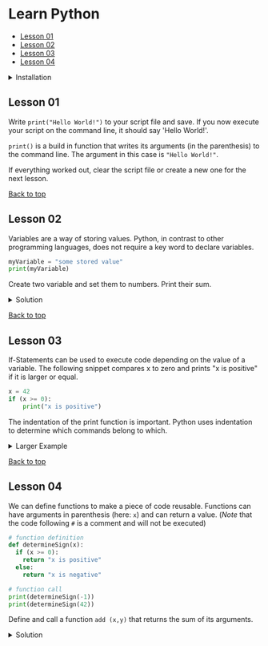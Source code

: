 # Learn Python

- [Lesson 01](#lesson-01)
- [Lesson 02](#lesson-02)
- [Lesson 03](#lesson-03)
- [Lesson 04](#lesson-04)


<details>
  <summary>Installation</summary>

  In my opinion Python is a great language for both beginners and veterans. It has a very easy syntax resulting in a steep learning curve. Shorthands allow more experienced programmers to write elegant code using only a few lines of code.

  Beware of the two Python versions. Python 2.7 is still used, but support for it will stop in early 2020. Therefore this tutorial will use Python 3.

  1. First will need to get Python 3. This [Installation Guide](https://realpython.com/installing-python/) should lead you through the process.

  2. I recommend using [Atom](https://atom.io/) instead of a plain text editor. It provides syntax highlighting to indicate the functionality of a piece of code.

  3. Once we have created a Python script _script.py_ we have to execute it on the command line. [This article](https://www.pythoncentral.io/execute-python-script-file-shell/) shows you how. After you navigated to the correct directory - on Windows this should look like:

  ```
  C:\...\learn-python> python script.py
  ```

  Linux and Mac users will see something like:

  ```
  user@ubuntu:~/.../learn-python$ python script
  ```

  Alternatively you can use an [Online Interpreter](https://www.onlinegdb.com/online_python_compiler) to run the code. This way you do not need to install anything, but code might run slower.

  If you made it through the installation process, the cumbersome part is behind you and we can get started :)

</details>

## Lesson 01

Write `print("Hello World!")` to your script file and save. If you now execute your script on the command line, it should say 'Hello World!'.

`print()` is a build in function that writes its arguments (in the parenthesis) to the command line. The argument in this case is `"Hello World!"`.

If everything worked out, clear the script file or create a new one for the next lesson.

[Back to top](#learn-python)

## Lesson 02

Variables are a way of storing values. Python, in contrast to other programming languages, does not require a key word to declare variables.

```python
myVariable = "some stored value"
print(myVariable)
```

Create two variable and set them to numbers. Print their sum.

<details>
<summary>Solution</summary>
```python
x = 1
y = 41
print(x+y)
```
result: `42`
</details>

[Back to top](#learn-python)

## Lesson 03

If-Statements can be used to execute code depending on the value of a variable. The following snippet compares x to zero and prints "x is positive" if it is larger or equal.

```python
x = 42
if (x >= 0):
    print("x is positive")
```

The indentation of the print function is important. Python uses indentation to determine which commands belong to which.

<details>
<summary>Larger Example</summary>
```python
x = 42
if (x == 1):
    print("Print this if x is equal to one")

print("No indentation - print this no matter what")
```
</details>

<details>
<summary>Solution</summary>
```python
x = 1
if (x == 1):
    print("x is equal to one")
```
result: `x is equal to one`
</details>

[Back to top](#learn-python)

## Lesson 04

We can define functions to make a piece of code reusable. Functions can have arguments in parenthesis (here: `x`) and can return a value. (_Note_ that the code following `#` is a comment and will not be executed)

```python
# function definition
def determineSign(x):
  if (x >= 0):
    return "x is positive"
  else:
    return "x is negative"

# function call
print(determineSign(-1))
print(determineSign(42))
```

Define and call a function `add (x,y)` that returns the sum of its arguments.

<details>
<summary>Solution</summary>
```python
def add(x,y):
  return x+y

print(add(2,5))
```
result: `7`
</details>

[Back to top](#learn-python)
